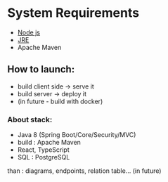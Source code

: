 # System Requirements
- [Node js](https://nodejs.org/en/)
- [JRE](https://www.java.com/ru/download/manual.jsp)
- Apache Maven
## How to launch:
- build client side -> serve it
- build server -> deploy it
- (in future - build with docker)
### About stack:
- Java 8 (Spring Boot/Core/Security/MVC)
- build : Apache Maven
- React, TypeScript
- SQL : PostgreSQL

than : diagrams, endpoints, relation table... (in future)